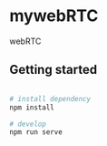 # mywebRTC
webRTC

## Getting started

```bash

# install dependency
npm install

# develop
npm run serve
```
